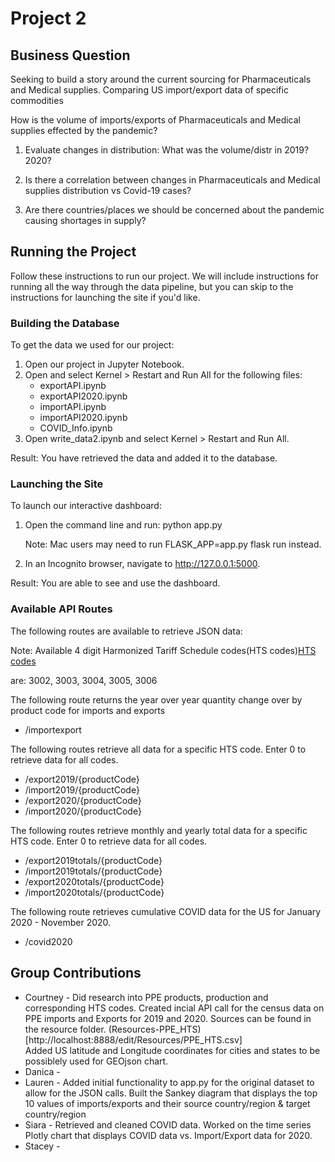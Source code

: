# Project 2

## Business Question

Seeking to build a story around the current sourcing for Pharmaceuticals and Medical supplies. Comparing US import/export data of specific commodities

How is the volume of imports/exports of Pharmaceuticals and Medical supplies effected by the pandemic? 
1. Evaluate changes in distribution: What was the volume/distr in 2019? 2020? 

2. Is there a correlation between changes in Pharmaceuticals and Medical supplies distribution vs Covid-19 cases?
    
3. Are there countries/places we should be concerned about the pandemic causing shortages in supply?
       

## Running the Project

Follow these instructions to run our project. We will include instructions for running all the way through the data pipeline, but you can skip to the instructions for launching the site if you'd like. 

### Building the Database
To get the data we used for our project:
1. Open our project in Jupyter Notebook.
2. Open and select Kernel > Restart and Run All for the following files:
    * exportAPI.ipynb
    * exportAPI2020.ipynb
    * importAPI.ipynb
    * importAPI2020.ipynb
    * COVID_Info.ipynb
3. Open write_data2.ipynb and select Kernel > Restart and Run All.

Result: You have retrieved the data and added it to the database. 

### Launching the Site
To launch our interactive dashboard:
1. Open the command line and run: python app.py
    
    Note: Mac users may need to run FLASK_APP=app.py flask run instead.
2. In an Incognito browser, navigate to http://127.0.0.1:5000.

Result: You are able to see and use the dashboard.

### Available API Routes
The following routes are available to retrieve JSON data:

Note: Available 4 digit Harmonized Tariff Schedule codes(HTS codes)[HTS codes](https://www.datamyne.com/whats-an-hs-or-hts-code/#:~:text=An%20HS%20or%20HTS%20code%20stands%20for%20Harmonized%20System%20or,and%20define%20internationally%20traded%20goods.&text=These%20codes%20go%20from%202,a%20specific%2010%2Ddigit%20code.)

 are: 3002, 3003, 3004, 3005, 3006

The following route returns the year over year quantity change over by product code for imports and exports
* /importexport

The following routes retrieve all data for a specific HTS code. Enter 0 to retrieve data for all codes.
* /export2019/{productCode}
* /import2019/{productCode}
* /export2020/{productCode}
* /import2020/{productCode}


The following routes retrieve monthly and yearly total data for a specific HTS code. Enter 0 to retrieve data for all codes.
* /export2019totals/{productCode}
* /import2019totals/{productCode}
* /export2020totals/{productCode}
* /import2020totals/{productCode}

The following route retrieves cumulative COVID data for the US for January 2020 - November 2020.
* /covid2020

## Group Contributions
* Courtney - Did research into PPE products, production and corresponding HTS codes. Created incial API call for the census data on PPE imports and Exports for 2019 and 2020. Sources can be found in the resource folder. (Resources-PPE_HTS)[http://localhost:8888/edit/Resources/PPE_HTS.csv]   
Added US latitude and Longitude coordinates for cities and states to be possiblely used for GEOjson chart.
* Danica - 
* Lauren - Added initial functionality to app.py for the original dataset to allow for the JSON calls. Built the Sankey diagram that displays the top 10 values of imports/exports and their source country/region & target country/region
* Siara - Retrieved and cleaned COVID data. Worked on the time series Plotly chart that displays COVID data vs. Import/Export data for 2020.
* Stacey - 
